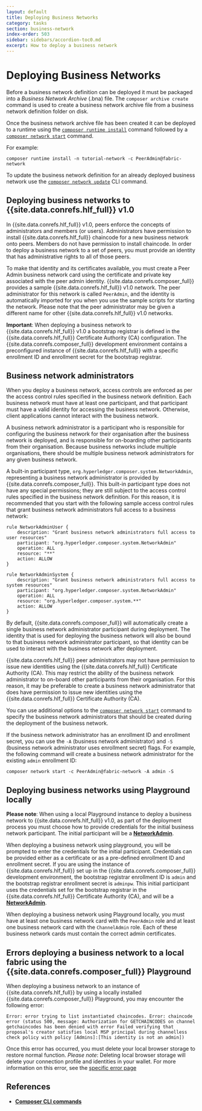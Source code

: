 ```yaml
---
layout: default
title: Deploying Business Networks
category: tasks
section: business-network
index-order: 503
sidebar: sidebars/accordion-toc0.md
excerpt: How to deploy a business network
---
```


# Deploying Business Networks

Before a business network definition can be deployed it must be packaged into a _Business Network Archive_ (.bna) file. The `composer archive create` command is used to create a business network archive file from a business network definition folder on disk.

Once the business network archive file has been created it can be deployed to a runtime using the [`composer runtime install`](../reference/composer.runtime.install.html) command followed by a [`composer network start`](../reference/composer.network.start.html) command.

For example:

    composer runtime install -n tutorial-network -c PeerAdmin@fabric-network

To update the business network definition for an already deployed business network use the [`composer network update`](../reference/composer.network.update.html) CLI command.

## Deploying business networks to {{site.data.conrefs.hlf_full}} v1.0

In {{site.data.conrefs.hlf_full}} v1.0, peers enforce the concepts of administrators and members (or users). Administrators have permission to install {{site.data.conrefs.hlf_full}} chaincode for a new business network onto peers. Members do not have permission to install chaincode. In order to deploy a business network to a set of peers, you must provide an identity that has administrative rights to all of those peers.

To make that identity and its certificates available, you must create a Peer Admin business network card using the certificate and private key associated with the peer admin identity.
{{site.data.conrefs.composer_full}} provides a sample {{site.data.conrefs.hlf_full}} v1.0 network. The peer administrator for this network is called `PeerAdmin`, and the identity is automatically imported for you when you use the sample scripts for starting the network. Please note that the peer administrator may be given a different name for other {{site.data.conrefs.hlf_full}} v1.0 networks.

**Important**: When deploying a business network to {{site.data.conrefs.hlf_full}} v1.0 a bootstrap registrar is defined in the {{site.data.conrefs.hlf_full}} Certificate Authority (CA) configuration. The {{site.data.conrefs.composer_full}} development environment contains a preconfigured instance of {{site.data.conrefs.hlf_full}} with a specific enrollment ID and enrollment secret for the bootstrap registrar.

## Business network administrators

When you deploy a business network, access controls are enforced as per the access control rules specified in the business network definition. Each business network must have at least one participant, and that participant must have a valid identity for accessing the business network. Otherwise, client applications cannot interact with the business network.

A business network administrator is a participant who is responsible for configuring the business network for their organisation after the business network is deployed, and is responsible for on-boarding other participants from their organisation. Because business networks include multiple organisations, there should be multiple business network administrators for any given business network.

A built-in participant type, `org.hyperledger.composer.system.NetworkAdmin`, representing a business network administrator is provided by {{site.data.conrefs.composer_full}}. This built-in participant type does not have any special permissions; they are still subject to the access control rules specified in the business network definition. For this reason, it is recommended that you start with the following sample access control rules that grant business network administrators full access to a business network:

```
rule NetworkAdminUser {
    description: "Grant business network administrators full access to user resources"
    participant: "org.hyperledger.composer.system.NetworkAdmin"
    operation: ALL
    resource: "**"
    action: ALLOW
}

rule NetworkAdminSystem {
    description: "Grant business network administrators full access to system resources"
    participant: "org.hyperledger.composer.system.NetworkAdmin"
    operation: ALL
    resource: "org.hyperledger.composer.system.**"
    action: ALLOW
}
```

By default, {{site.data.conrefs.composer_full}} will automatically create a single business network administrator participant during deployment. The identity that is used for deploying the business network will also be bound to that business network administrator participant, so that identity can be used to interact with the business network after deployment.

{{site.data.conrefs.hlf_full}} peer administrators may not have permission to issue new identities using the {{site.data.conrefs.hlf_full}} Certificate Authority (CA). This may restrict the ability of the business network administrator to on-board other participants from their organisation. For this reason, it may be preferable to create a business network administrator that does have permission to issue new identities using the {{site.data.conrefs.hlf_full}} Certificate Authority (CA).

You can use additional options to the [`composer network start`](../reference/composer.network.start.html) command to specify the business network administrators that should be created during the deployment of the business network.

If the business network administrator has an enrollment ID and enrollment secret, you can use the `-A` (business network administrator) and `-S` (business network administrator uses enrollment secret) flags. For example, the following command will create a business network administrator for the existing `admin` enrollment ID:

    composer network start -c PeerAdmin@fabric-network -A admin -S

## Deploying business networks using Playground locally

**Please note**: When using a local Playground instance to deploy a business network to {{site.data.conrefs.hlf_full}} v1.0, as part of the deployment process you must choose how to provide credentials for the initial business network participant. The initial participant will be a [**NetworkAdmin**](https://github.com/hyperledger/composer/blob/master/packages/composer-common/lib/system/org.hyperledger.composer.system.cto).

When deploying a business network using playground, you will be prompted to enter the credentials for the initial participant. Credentials can be provided either as a certificate or as a pre-defined enrollment ID and enrollment secret. If you are using the instance of {{site.data.conrefs.hlf_full}} set up in the {{site.data.conrefs.composer_full}} development environment, the bootstrap registrar enrollment ID is `admin` and the bootstrap registrar enrollment secret is `adminpw`.  This initial participant uses the credentials set for the bootstrap registrar in the {{site.data.conrefs.hlf_full}} Certificate Authority (CA), and will be a [**NetworkAdmin**](https://github.com/hyperledger/composer/blob/master/packages/composer-common/lib/system/org.hyperledger.composer.system.cto).

When deploying a business network using Playground locally, you must have at least one business network card with the `PeerAdmin` role and at least one business network card with the `ChannelAdmin` role. Each of these business network cards must contain the correct admin certificates.


## Errors deploying a business network to a local fabric using the {{site.data.conrefs.composer_full}} Playground

When deploying a business network to an instance of {{site.data.conrefs.hlf_full}} by using a locally installed {{site.data.conrefs.composer_full}} Playground, you may encounter the following error:

```
Error: error trying to list instantiated chaincodes. Error: chaincode error (status 500, message: Authorization for GETCHAINCODES on channel getchaincodes has been denied with error Failed verifying that proposal's creator satisfies local MSP principal during channelless check policy with policy [Admins]:[This identity is not an admin])
```

Once this error has occurred, you must delete your local browser storage to restore normal function. *Please note*: Deleting local browser storage will delete your connection profile and identities in your wallet. For more information on this error, see the [specific error page](../problems/deployment-local-playground.html)

## References

* [**Composer CLI commands**](../reference/commands.html)

